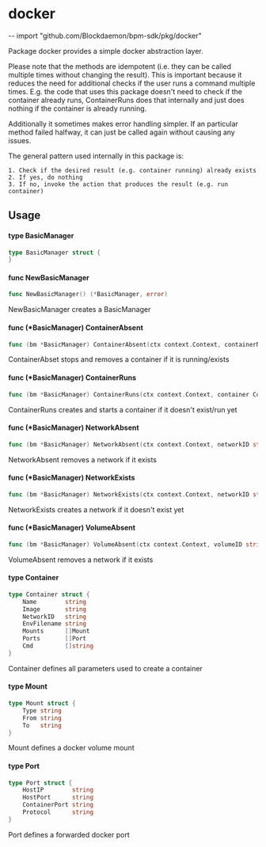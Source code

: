 # docker
--
    import "github.com/Blockdaemon/bpm-sdk/pkg/docker"

Package docker provides a simple docker abstraction layer.

Please note that the methods are idempotent (i.e. they can be called multiple
times without changing the result). This is important because it reduces the
need for additional checks if the user runs a command multiple times. E.g. the
code that uses this package doesn't need to check if the container already runs,
ContainerRuns does that internally and just does nothing if the container is
already running.

Additionally it sometimes makes error handling simpler. If an particular method
failed halfway, it can just be called again without causing any issues.

The general pattern used internally in this package is:

    1. Check if the desired result (e.g. container running) already exists
    2. If yes, do nothing
    3. If no, invoke the action that produces the result (e.g. run container)

## Usage

#### type BasicManager

```go
type BasicManager struct {
}
```


#### func  NewBasicManager

```go
func NewBasicManager() (*BasicManager, error)
```
NewBasicManager creates a BasicManager

#### func (*BasicManager) ContainerAbsent

```go
func (bm *BasicManager) ContainerAbsent(ctx context.Context, containerName string) error
```
ContainerAbset stops and removes a container if it is running/exists

#### func (*BasicManager) ContainerRuns

```go
func (bm *BasicManager) ContainerRuns(ctx context.Context, container Container) error
```
ContainerRuns creates and starts a container if it doesn't exist/run yet

#### func (*BasicManager) NetworkAbsent

```go
func (bm *BasicManager) NetworkAbsent(ctx context.Context, networkID string) error
```
NetworkAbsent removes a network if it exists

#### func (*BasicManager) NetworkExists

```go
func (bm *BasicManager) NetworkExists(ctx context.Context, networkID string) error
```
NetworkExists creates a network if it doesn't exist yet

#### func (*BasicManager) VolumeAbsent

```go
func (bm *BasicManager) VolumeAbsent(ctx context.Context, volumeID string) error
```
VolumeAbsent removes a network if it exists

#### type Container

```go
type Container struct {
	Name        string
	Image       string
	NetworkID   string
	EnvFilename string
	Mounts      []Mount
	Ports       []Port
	Cmd         []string
}
```

Container defines all parameters used to create a container

#### type Mount

```go
type Mount struct {
	Type string
	From string
	To   string
}
```

Mount defines a docker volume mount

#### type Port

```go
type Port struct {
	HostIP        string
	HostPort      string
	ContainerPort string
	Protocol      string
}
```

Port defines a forwarded docker port
